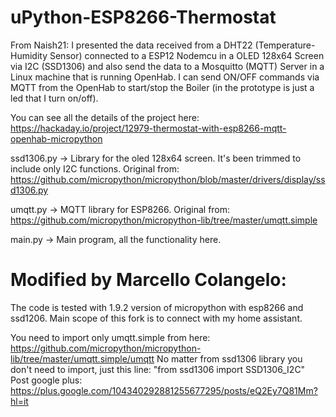 uPython-ESP8266-Thermostat 
==========================

From Naish21:
I presented the data received from a DHT22 (Temperature-Humidity Sensor) connected to a ESP12 Nodemcu in a OLED 128x64 Screen via I2C (SSD1306) and also send the data to a Mosquitto (MQTT) Server in a Linux machine that is running OpenHab. I can send ON/OFF commands via MQTT from the OpenHab to start/stop the Boiler (in the prototype is just a led that I turn on/off).

You can see all the details of the project here: https://hackaday.io/project/12979-thermostat-with-esp8266-mqtt-openhab-micropython

 ssd1306.py -> Library for the oled 128x64 screen. It's been trimmed to include only I2C functions. Original from: https://github.com/micropython/micropython/blob/master/drivers/display/ssd1306.py

 umqtt.py -> MQTT library for ESP8266. Original from: https://github.com/micropython/micropython-lib/tree/master/umqtt.simple

  main.py -> Main program, all the functionality here.
 
  Modified by Marcello Colangelo:
  ==================================
  The code is tested with 1.9.2 version of micropython with esp8266 and ssd1206. 
  Main scope of this fork is to connect with my home assistant.
  
  You need to import only umqtt.simple from here: https://github.com/micropython/micropython-lib/tree/master/umqtt.simple/umqtt
  No matter from ssd1306 library you don't need to import, just this line: "from ssd1306 import SSD1306_I2C"
  Post google plus: https://plus.google.com/104340292881255677295/posts/eQ2Ey7Q81Mm?hl=it
  
